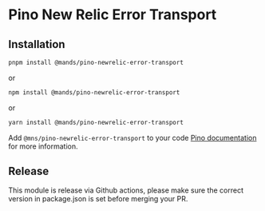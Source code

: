 # Pino New Relic Error Transport

## Installation

```sh
pnpm install @mands/pino-newrelic-error-transport
```

or

```sh
npm install @mands/pino-newrelic-error-transport
```

or

```sh
yarn install @mands/pino-newrelic-error-transport
```

Add `@mns/pino-newrelic-error-transport` to your code [Pino documentation](https://github.com/pinojs/pino/blob/master/docs/transports.md) for more information.

## Release

This module is release via Github actions, please make sure the correct version in package.json is set before merging your PR.
